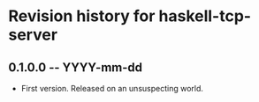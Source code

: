 # Revision history for haskell-tcp-server

## 0.1.0.0 -- YYYY-mm-dd

* First version. Released on an unsuspecting world.
